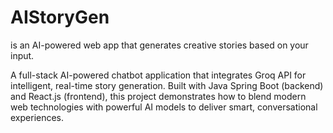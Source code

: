 # AIStoryGen
is an AI-powered web app that generates creative stories based on your input.

A full-stack AI-powered chatbot application that integrates Groq API for intelligent, real-time story generation. Built with Java Spring Boot (backend) and React.js (frontend), this project demonstrates how to blend modern web technologies with powerful AI models to deliver smart, conversational experiences.
